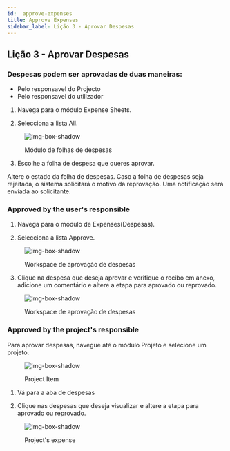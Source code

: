 ```yaml
---
id:  approve-expenses
title: Approve Expenses
sidebar_label: Lição 3 - Aprovar Despesas
---
```


## Lição 3 - Aprovar Despesas


<h3>Despesas podem ser aprovadas de duas maneiras:</h3>

- Pelo responsavel do Projecto
- Pelo responsavel do utilizador



1. Navega para o módulo Expense Sheets.

2. Selecciona a lista All.

<figure>

![img-box-shadow](/img/university/university-expense-sheets-1.png)
<figcaption>Módulo de folhas de despesas</figcaption>
</figure>

3. Escolhe a folha de despesa que queres aprovar.


Altere o estado da folha de despesas. Caso a folha de despesas seja rejeitada, o sistema solicitará o motivo da reprovação.
Uma notificação será enviada ao solicitante.


### Approved by the user's responsible


1. Navega para o módulo de Expenses(Despesas).

2. Selecciona a lista Approve.

<figure>

![img-box-shadow](/img/university/university-expenses-approve-1.png)
<figcaption>Workspace de aprovação de despesas</figcaption>
</figure>

3. Clique na despesa que deseja aprovar e verifique o recibo em anexo, adicione um comentário e altere a etapa para aprovado ou reprovado.

<figure>

![img-box-shadow](/img/university/university-expenses-approve-2.png)
<figcaption>Workspace de aprovação de despesas</figcaption>
</figure>


### Approved by the project's responsible

Para aprovar despesas, navegue até o módulo Projeto e selecione um projeto.

<figure>

![img-box-shadow](/img/university/university-expenses-3-project.png)
<figcaption>Project Item</figcaption>
</figure>


1. Vá para a aba de despesas

2. Clique nas despesas que deseja visualizar e altere a etapa para aprovado ou reprovado.


<figure>

![img-box-shadow](/img/university/university-expenses-approve-3.png)
<figcaption>Project's expense</figcaption>
</figure>

